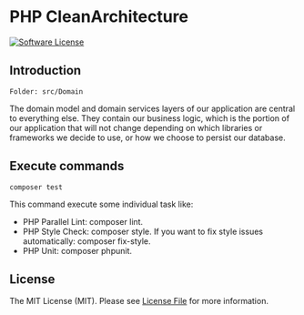 # PHP CleanArchitecture
 
[![Software License][ico-license]][link-license]

## Introduction
``` Folder: src/Domain ```

The domain model and domain services layers of our application are central to everything else. They contain our business logic, which is the portion of our application that will not change depending on which libraries or frameworks we decide to use, or how we choose to persist our database.

## Execute commands
```
composer test
```

This command execute some individual task like: 

- PHP Parallel Lint: composer lint.
- PHP Style Check: composer style. If you want to fix style issues automatically: composer fix-style.
- PHP Unit: composer phpunit.

## License

The MIT License (MIT). Please see [License File][link-license] for more information.

[ico-license]: https://img.shields.io/badge/license-MIT-brightgreen.svg?style=flat-square
[link-license]: LICENSE
